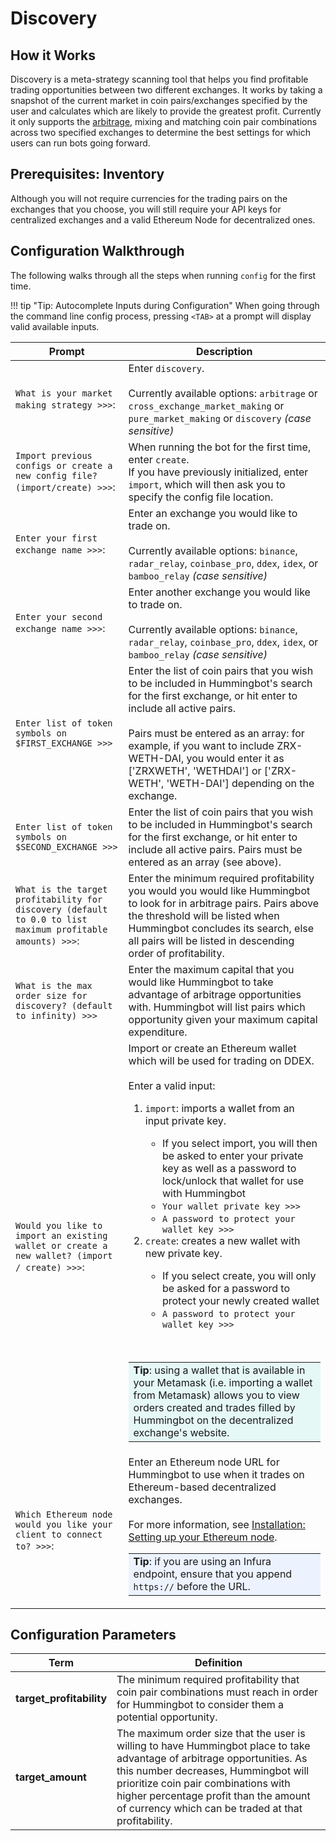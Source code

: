 # Discovery

## How it Works

Discovery is a meta-strategy scanning tool that helps you find profitable trading opportunities between two different exchanges. It works by taking a snapshot of the current market in coin pairs/exchanges specified by the user and calculates which are likely to provide the greatest profit. Currently it only supports the [arbitrage](/strategies/arbitrage), mixing and matching coin pair combinations across two specified exchanges to determine the best settings for which users can run bots going forward.

## Prerequisites: Inventory

Although you will not require currencies for the trading pairs on the exchanges that you choose, you will still require your API keys for centralized exchanges and a valid Ethereum Node for decentralized ones.

## Configuration Walkthrough

The following walks through all the steps when running `config` for the first time.

!!! tip "Tip: Autocomplete Inputs during Configuration"
    When going through the command line config process, pressing `<TAB>` at a prompt will display valid available inputs.

| Prompt | Description |
|-----|-----|
| `What is your market making strategy >>>`: | Enter `discovery`.<br/><br/>Currently available options: `arbitrage` or `cross_exchange_market_making` or `pure_market_making` or `discovery` *(case sensitive)* |
| `Import previous configs or create a new config file? (import/create) >>>`: | When running the bot for the first time, enter `create`.<br/>If you have previously initialized, enter `import`, which will then ask you to specify the config file location. |
| `Enter your first exchange name >>>`: | Enter an exchange you would like to trade on.<br/><br/>Currently available options: `binance`, `radar_relay`, `coinbase_pro`, `ddex`, `idex`, or `bamboo_relay` *(case sensitive)* |
| `Enter your second exchange name >>>`: | Enter another exchange you would like to trade on.<br/><br/>Currently available options: `binance`, `radar_relay`, `coinbase_pro`, `ddex`, `idex`, or `bamboo_relay` *(case sensitive)* |
| `Enter list of token symbols on $FIRST_EXCHANGE >>>` | Enter the list of coin pairs that you wish to be included in Hummingbot's search for the first exchange, or hit enter to include all active pairs.<br/><br/>Pairs must be entered as an array: for example, if you want to include ZRX-WETH-DAI, you would enter it as ['ZRXWETH', 'WETHDAI'] or ['ZRX-WETH', 'WETH-DAI'] depending on the exchange. |
| `Enter list of token symbols on $SECOND_EXCHANGE >>>` | Enter the list of coin pairs that you wish to be included in Hummingbot's search for the first exchange, or hit enter to include all active pairs. Pairs must be entered as an array (see above). |
| `What is the target profitability for discovery (default to 0.0 to list maximum profitable amounts) >>>`: | Enter the minimum required profitability you would you would like Hummingbot to look for in arbitrage pairs. Pairs above the threshold will be listed when Hummingbot concludes its search, else all pairs will be listed in descending order of profitability. |
| `What is the max order size for discovery? (default to infinity) >>>` | Enter the maximum capital that you would like Hummingbot to take advantage of arbitrage opportunities with. Hummingbot will list pairs which opportunity given your maximum capital expenditure. |
| `Would you like to import an existing wallet or create a new wallet? (import / create) >>>`: | Import or create an Ethereum wallet which will be used for trading on DDEX.<br/><br/>Enter a valid input:<ol><li>`import`: imports a wallet from an input private key.</li><ul><li>If you select import, you will then be asked to enter your private key as well as a password to lock/unlock that wallet for use with Hummingbot</li><li>`Your wallet private key >>>`</li><li>`A password to protect your wallet key >>>`</li></ul><li>`create`: creates a new wallet with new private key.</li><ul><li>If you select create, you will only be asked for a password to protect your newly created wallet</li><li>`A password to protect your wallet key >>>`</li></ul></ol><br/><table><tbody><tr><td bgcolor="#e5f8f6">**Tip**: using a wallet that is available in your Metamask (i.e. importing a wallet from Metamask) allows you to view orders created and trades filled by Hummingbot on the decentralized exchange's website.</td></tr></tbody></table> |
| `Which Ethereum node would you like your client to connect to? >>>`: | Enter an Ethereum node URL for Hummingbot to use when it trades on Ethereum-based decentralized exchanges.<br /><br />For more information, see [Installation: Setting up your Ethereum node](/installation/node).<table><tbody><tr><td bgcolor="#ecf3ff">**Tip**: if you are using an Infura endpoint, ensure that you append `https://` before the URL.</td></tr></tbody></table> |

## Configuration Parameters

| Term | Definition |
|------|------------|
| **target_profitability** | The minimum required profitability that coin pair combinations must reach in order for Hummingbot to consider them a potential opportunity. |
| **target_amount** | The maximum order size that the user is willing to have Hummingbot place to take advantage of arbitrage opportunities. As this number decreases, Hummingbot will prioritize coin pair combinations with higher percentage profit than the amount of currency which can be traded at that profitability. |

